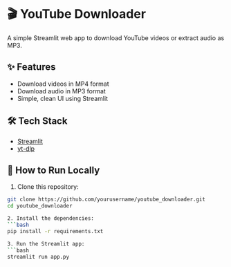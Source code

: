 # 🎬 YouTube Downloader

A simple Streamlit web app to download YouTube videos or extract audio as MP3.

## ✨ Features
- Download videos in MP4 format
- Download audio in MP3 format
- Simple, clean UI using Streamlit

## 🛠️ Tech Stack
- [Streamlit](https://streamlit.io/)
- [yt-dlp](https://github.com/yt-dlp/yt-dlp)

## 🚀 How to Run Locally

1. Clone this repository:
```bash
git clone https://github.com/yourusername/youtube_downloader.git
cd youtube_downloader

2. Install the dependencies:
```bash
pip install -r requirements.txt

3. Run the Streamlit app:
```bash
streamlit run app.py